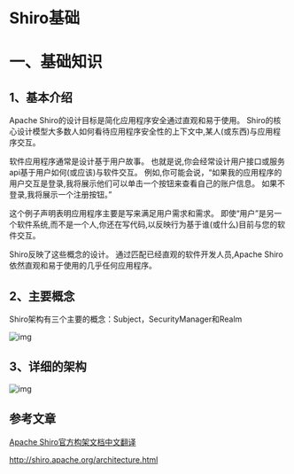 # Shiro基础

# 一、基础知识

## 1、基本介绍

Apache Shiro的设计目标是简化应用程序安全通过直观和易于使用。 Shiro的核心设计模型大多数人如何看待应用程序安全性的上下文中,某人(或东西)与应用程序交互。

软件应用程序通常是设计基于用户故事。 也就是说,你会经常设计用户接口或服务api基于用户如何(或应该)与软件交互。 例如,你可能会说，“如果我的应用程序的用户交互是登录,我将展示他们可以单击一个按钮来查看自己的账户信息。 如果不登录,我将展示一个注册按钮。”

这个例子声明表明应用程序主要是写来满足用户需求和需求。 即使“用户”是另一个软件系统,而不是一个人,你还在写代码,以反映行为基于谁(或什么)目前与您的软件交互。

Shiro反映了这些概念的设计。 通过匹配已经直观的软件开发人员,Apache Shiro依然直观和易于使用的几乎任何应用程序。



## 2、主要概念

Shiro架构有三个主要的概念：Subject，SecurityManager和Realm

![img](https://gitee.com/BlacksJack/picture-bed/raw/master/img/20201208161634.jpeg)







## 3、详细的架构

![img](https://gitee.com/BlacksJack/picture-bed/raw/master/img/20201208163228.jpeg)















## 参考文章

[Apache Shiro官方构架文档中文翻译](https://blog.csdn.net/liyiming2017/article/details/78201713)

http://shiro.apache.org/architecture.html



